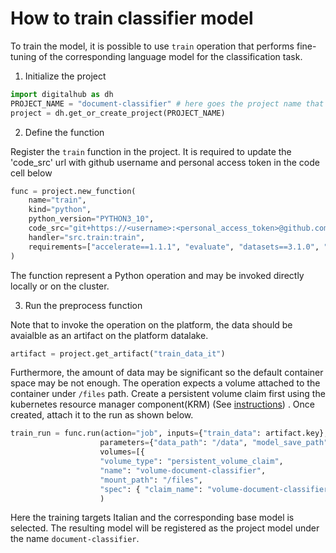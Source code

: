 # How to train classifier model

To train the model, it is possible to use ``train`` operation that performs fine-tuning of the corresponding language model
for the classification task. 

1. Initialize the project

```python
import digitalhub as dh
PROJECT_NAME = "document-classifier" # here goes the project name that you are creating on the platform
project = dh.get_or_create_project(PROJECT_NAME)
```

2. Define the function

Register the ``train`` function in the project. It is required to update the 'code_src' url with github username and personal access token in the code cell below

```python
func = project.new_function(
    name="train", 
    kind="python", 
    python_version="PYTHON3_10", 
    code_src="git+https://<username>:<personal_access_token>@github.com/tn-aixpa/document-classifier", 
    handler="src.train:train",
    requirements=["accelerate==1.1.1", "evaluate", "datasets==3.1.0", "torch==2.5.1", "torch_tensorrt==2.5.0", "torchmetrics==1.6.0", "torchtext==0.18.0", "transformer_engine==1.12.0", "transformer_engine_cu12==1.12.0", "transformers==4.46.3", "pandas==2.2.3", "numpy==2.1.3", "numpyencoder==0.3.0", "scikit-learn==1.5.2", "scipy==1.14.1", "GitPython==3.1.43", "attrs==24.2.0", "async-timeout==5.0.1", "aiosignal==1.3.1", "aiohappyeyeballs==2.4.4", "aiohttp==3.11.9", "Unidecode==1.3.8"]
)
```
The function represent a Python operation and may be invoked directly locally or on the cluster.

3. Run the preprocess function

Note that to invoke the operation on the platform, the data should be avaialble as an artifact on the platform datalake.

```python
artifact = project.get_artifact("train_data_it")
```

Furthermore, the amount of data may be significant so the default container space may be not enough. The operation expects a volume
attached to the container under ``/files`` path. Create a persistent volume claim first using the kubernetes resource manager component(KRM) (See [instructions](https://scc-digitalhub.github.io/docs/tasks/resources/#managing-persistent-volume-claims)) . Once created, attach it to the run as shown below.


```python
train_run = func.run(action="job", inputs={"train_data": artifact.key},
					parameters={"data_path": "/data", "model_save_path": "/model", "target_model_name": "document-classifier"},
					volumes=[{ 
					"volume_type": "persistent_volume_claim", 
					"name": "volume-document-classifier", 
					"mount_path": "/files", 
					"spec": { "claim_name": "volume-document-classifier" }}]
					)
```

Here the training targets Italian and the corresponding base model is selected. The resulting model will be registered as the project model under the name ``document-classifier``.
